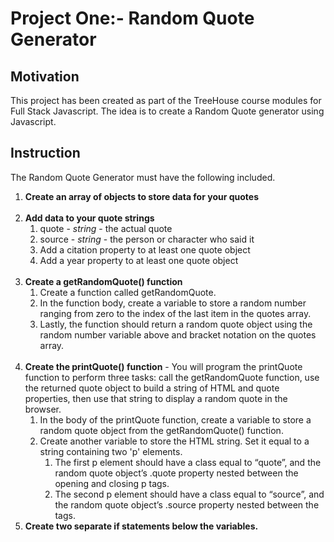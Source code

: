 # Project One:- Random Quote Generator
 <h2>Motivation</h2>
 <p>This project has been created as part of the TreeHouse course modules for Full Stack Javascript. The idea is to create a Random Quote generator using Javascript.</p>
 <h2>Instruction</h2>
 <p>The Random Quote Generator must have the following included.</p>
 <ol>
 <li><strong>Create an array of objects to store data for your quotes</strong></li></br>
 <li><strong>Add data to your quote strings</strong>
    <ol>
        <li>quote - <i>string</i> - the actual quote</li>
        <li>source - <i>string</i> - the person or character who said it</li> 
        <li>Add a citation property to at least one quote object</li>
        <li>Add a year property to at least one quote object</li>
    </ol>
 </li></br>
 <li><strong>Create a getRandomQuote() function</strong>
    <ol>
    <li>Create a function called getRandomQuote.</li>
    <li>In the function body, create a variable to store a random number ranging from zero to the index of the last item in the quotes array.</li>
    <li>Lastly, the function should return a random quote object using the random number variable above and bracket notation on the quotes array.</li>
    </ol>
 </li></br>
 <li><strong>Create the printQuote() function</strong> - You will program the printQuote function to perform three tasks: call the getRandomQuote function, use the returned quote object to build a string of HTML and quote properties, then use that string to display a random quote in the browser.
 <ol>
 <li>In the body of the printQuote function, create a variable to store a random quote object from the getRandomQuote() function.</li>
 <li>Create another variable to store the HTML string. Set it equal to a string containing two 'p' elements.
 <ol>
 <li>The first p element should have a class equal to “quote”, and the random quote object’s .quote property nested between the opening and closing p tags.</li>
 <li>The second p element should have a class equal to “source”, and the random quote object’s .source property nested between the tags.</li>
 </ol>
 </li>
 </ol>
 </li>
 <li><strong>Create two separate if statements below the variables.</strong></li>
 </ol>
